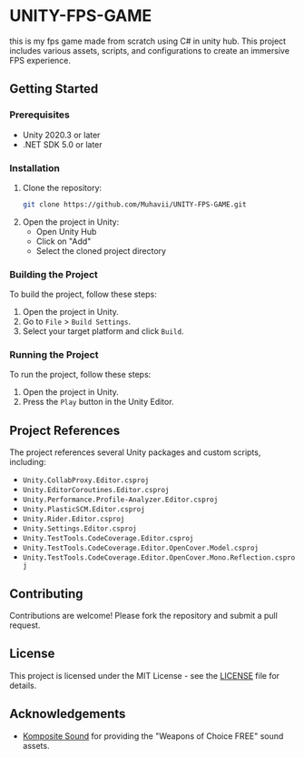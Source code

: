 # UNITY-FPS-GAME
this is my fps game made from scratch using C# in unity hub. This project includes various assets, scripts, and configurations to create an immersive FPS experience.


## Getting Started

### Prerequisites

- Unity 2020.3 or later
- .NET SDK 5.0 or later

### Installation

1. Clone the repository:
    ```sh
    git clone https://github.com/Muhavii/UNITY-FPS-GAME.git
    ```
2. Open the project in Unity:
    - Open Unity Hub
    - Click on "Add"
    - Select the cloned project directory

### Building the Project

To build the project, follow these steps:

1. Open the project in Unity.
2. Go to `File` > `Build Settings`.
3. Select your target platform and click `Build`.

### Running the Project

To run the project, follow these steps:

1. Open the project in Unity.
2. Press the `Play` button in the Unity Editor.

## Project References

The project references several Unity packages and custom scripts, including:

- `Unity.CollabProxy.Editor.csproj`
- `Unity.EditorCoroutines.Editor.csproj`
- `Unity.Performance.Profile-Analyzer.Editor.csproj`
- `Unity.PlasticSCM.Editor.csproj`
- `Unity.Rider.Editor.csproj`
- `Unity.Settings.Editor.csproj`
- `Unity.TestTools.CodeCoverage.Editor.csproj`
- `Unity.TestTools.CodeCoverage.Editor.OpenCover.Model.csproj`
- `Unity.TestTools.CodeCoverage.Editor.OpenCover.Mono.Reflection.csproj`

## Contributing

Contributions are welcome! Please fork the repository and submit a pull request.

## License

This project is licensed under the MIT License - see the [LICENSE](LICENSE) file for details.

## Acknowledgements

- [Komposite Sound](http://www.kompositesound.fr) for providing the "Weapons of Choice FREE" sound assets.

